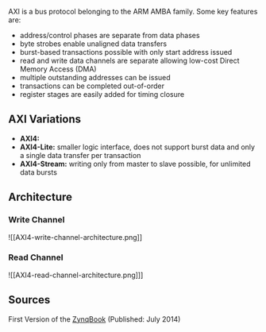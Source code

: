 AXI is a bus protocol belonging to the ARM AMBA family. Some key features are:
- address/control phases are separate from data phases
- byte strobes enable unaligned data transfers
- burst-based transactions possible with only start address issued
- read and write data channels are separate allowing low-cost Direct Memory Access (DMA)
- multiple outstanding addresses can be issued
- transactions can be completed out-of-order
- register stages are easily added for timing closure

## AXI Variations

- **AXI4:**
- **AXI4-Lite:** smaller logic interface, does not support burst data and only a single data transfer per transaction
- **AXI4-Stream:** writing only from master to slave possible, for unlimited data bursts

## Architecture

### Write Channel
![[AXI4-write-channel-architecture.png]]
### Read Channel
![[AXI4-read-channel-architecture.png]]]



## Sources

First Version of the [ZynqBook](http://www.zynqbook.com/download-book.php) (Published: July 2014)

